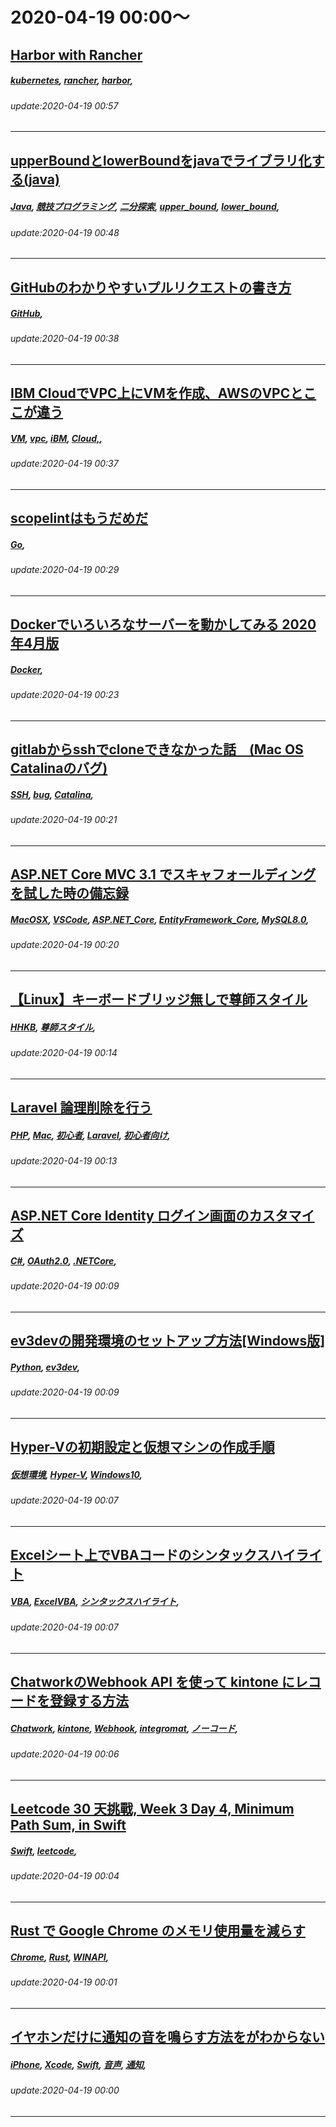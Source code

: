 # 2020-04-19 00:00～
## [Harbor with Rancher](https://qiita.com/t_ume/items/1df04c1b63681d3192a3)
##### [kubernetes](https://qiita.com/tags/kubernetes), [rancher](https://qiita.com/tags/rancher), [harbor](https://qiita.com/tags/harbor), 
###### update:2020-04-19 00:57
---
## [upperBoundとlowerBoundをjavaでライブラリ化する(java)](https://qiita.com/naru7sh/items/8de6a29e8c39ed3cc6cb)
##### [Java](https://qiita.com/tags/Java), [競技プログラミング](https://qiita.com/tags/競技プログラミング), [二分探索](https://qiita.com/tags/二分探索), [upper_bound](https://qiita.com/tags/upper_bound), [lower_bound](https://qiita.com/tags/lower_bound), 
###### update:2020-04-19 00:48
---
## [GitHubのわかりやすいプルリクエストの書き方](https://qiita.com/chisaki0606/items/13a1c6e1a432e1dd1786)
##### [GitHub](https://qiita.com/tags/GitHub), 
###### update:2020-04-19 00:38
---
## [IBM CloudでVPC上にVMを作成、AWSのVPCとここが違う](https://qiita.com/osonoi/items/fa68d03dfb875ba5c052)
##### [VM](https://qiita.com/tags/VM), [vpc](https://qiita.com/tags/vpc), [iBM](https://qiita.com/tags/iBM), [Cloud,](https://qiita.com/tags/Cloud,), 
###### update:2020-04-19 00:37
---
## [scopelintはもうだめだ](https://qiita.com/kyoh86/items/8f14d171dbe08f22ec1e)
##### [Go](https://qiita.com/tags/Go), 
###### update:2020-04-19 00:29
---
## [Dockerでいろいろなサーバーを動かしてみる 2020年4月版](https://qiita.com/szly/items/9c38a3a02247e4d837c6)
##### [Docker](https://qiita.com/tags/Docker), 
###### update:2020-04-19 00:23
---
## [gitlabからsshでcloneできなかった話　(Mac OS Catalinaのバグ)](https://qiita.com/kit_systemyou/items/1d113d3ae433f723f343)
##### [SSH](https://qiita.com/tags/SSH), [bug](https://qiita.com/tags/bug), [Catalina](https://qiita.com/tags/Catalina), 
###### update:2020-04-19 00:21
---
## [ASP.NET Core MVC 3.1 でスキャフォールディングを試した時の備忘録](https://qiita.com/mkumeta/items/dd59ea541ca76a8de074)
##### [MacOSX](https://qiita.com/tags/MacOSX), [VSCode](https://qiita.com/tags/VSCode), [ASP.NET_Core](https://qiita.com/tags/ASP.NET_Core), [EntityFramework_Core](https://qiita.com/tags/EntityFramework_Core), [MySQL8.0](https://qiita.com/tags/MySQL8.0), 
###### update:2020-04-19 00:20
---
## [【Linux】キーボードブリッジ無しで尊師スタイル](https://qiita.com/matoruru/items/e04e5c6bfddefa3d51a8)
##### [HHKB](https://qiita.com/tags/HHKB), [尊師スタイル](https://qiita.com/tags/尊師スタイル), 
###### update:2020-04-19 00:14
---
## [Laravel 論理削除を行う](https://qiita.com/miriwo/items/5e5a47ece1b805266246)
##### [PHP](https://qiita.com/tags/PHP), [Mac](https://qiita.com/tags/Mac), [初心者](https://qiita.com/tags/初心者), [Laravel](https://qiita.com/tags/Laravel), [初心者向け](https://qiita.com/tags/初心者向け), 
###### update:2020-04-19 00:13
---
## [ASP.NET Core Identity ログイン画面のカスタマイズ](https://qiita.com/namikitakeo/items/258b82bfbfef222b66a0)
##### [C#](https://qiita.com/tags/C#), [OAuth2.0](https://qiita.com/tags/OAuth2.0), [.NETCore](https://qiita.com/tags/.NETCore), 
###### update:2020-04-19 00:09
---
## [ev3devの開発環境のセットアップ方法[Windows版]](https://qiita.com/RYoTA1209/items/e02793bd7c10ff4bf674)
##### [Python](https://qiita.com/tags/Python), [ev3dev](https://qiita.com/tags/ev3dev), 
###### update:2020-04-19 00:09
---
## [Hyper-Vの初期設定と仮想マシンの作成手順](https://qiita.com/nkojima/items/404d80fed3cefe0db144)
##### [仮想環境](https://qiita.com/tags/仮想環境), [Hyper-V](https://qiita.com/tags/Hyper-V), [Windows10](https://qiita.com/tags/Windows10), 
###### update:2020-04-19 00:07
---
## [Excelシート上でVBAコードのシンタックスハイライト](https://qiita.com/akiraa/items/4ed78662eb2f5698bc3a)
##### [VBA](https://qiita.com/tags/VBA), [ExcelVBA](https://qiita.com/tags/ExcelVBA), [シンタックスハイライト](https://qiita.com/tags/シンタックスハイライト), 
###### update:2020-04-19 00:07
---
## [ChatworkのWebhook API を使って kintone にレコードを登録する方法](https://qiita.com/sy250f/items/31d3591c4d0e180bcc7f)
##### [Chatwork](https://qiita.com/tags/Chatwork), [kintone](https://qiita.com/tags/kintone), [Webhook](https://qiita.com/tags/Webhook), [integromat](https://qiita.com/tags/integromat), [ノーコード](https://qiita.com/tags/ノーコード), 
###### update:2020-04-19 00:06
---
## [Leetcode 30 天挑戰, Week 3 Day 4, Minimum Path Sum, in Swift](https://qiita.com/vc7/items/cc57ba44ef97d4914d0c)
##### [Swift](https://qiita.com/tags/Swift), [leetcode](https://qiita.com/tags/leetcode), 
###### update:2020-04-19 00:04
---
## [Rust で Google Chrome のメモリ使用量を減らす](https://qiita.com/benki/items/b0b92c55d3dc66f0ed8e)
##### [Chrome](https://qiita.com/tags/Chrome), [Rust](https://qiita.com/tags/Rust), [WINAPI](https://qiita.com/tags/WINAPI), 
###### update:2020-04-19 00:01
---
## [イヤホンだけに通知の音を鳴らす方法をがわからない](https://qiita.com/iteo/items/1aa88420492fb72ea9e0)
##### [iPhone](https://qiita.com/tags/iPhone), [Xcode](https://qiita.com/tags/Xcode), [Swift](https://qiita.com/tags/Swift), [音声](https://qiita.com/tags/音声), [通知](https://qiita.com/tags/通知), 
###### update:2020-04-19 00:00
---





